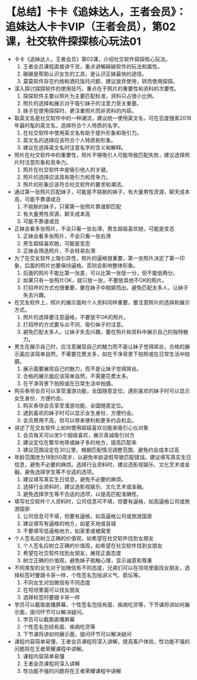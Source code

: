 # 【总结】卡卡《追妹达人，王者会员》：追妹达人卡卡VIP（王者会员），第02课，社交软件探探核心玩法01

-   卡卡《追妹达人，王者会员》第02课，介绍社交软件探探核心玩法。
    1.  王者会员课程直接讲干货，重点讲解碳碳软件的玩法和属性。
    2.  碳碳是帮助认识女生的工具，是认识正妹最快的途径。
    3.  莫莫软件存在约炮和酒托饭托问题，建议放弃使用，转而使用探探。
-   深入探讨探探软件的使用技巧，重点在于照片的重要性和资料的次要性。
    1.  探探软件主要以照片为主要匹配标准，资料只占很小比例。
    2.  照片的选择和展示对于吸引妹子的注意力至关重要。
    3.  妹子在使用探探时，更注重照片而非资料的内容。
-   取英文名是社交软件中的一种潮流，建议统一使用英文名，可在百度搜索2018年最时髦的英文名，选择符合个人特质的名字。
    1.  在社交软件中使用英文名有助于提升形象和吸引力。
    2.  英文名的选择应该符合个人特质和形象。
    3.  建议在选择英文名时注意名字的含义和解释。
-   照片在社交软件中的重要性，照片不够吸引人可能导致匹配失败，建议选择照片时注意形象和竞争力。
    1.  照片在社交软件中是吸引他人的关键。
    2.  照片的选择应该具有吸引力和竞争力。
    3.  照片的形象应该符合社交软件的要求和潮流。
-   通过第一张照片匹配妹子，可能是不挑剔的妹子，有大量男性资源，聊天成本高，可能不靠谱或丑
    1.  不挑剔的妹子，只需第一张照片靠谱即匹配
    2.  有大量男性资源，聊天成本高
    3.  可能不靠谱或丑
-   正妹会看多张照片，不会只看一张右滑，男生超级喜欢她，可能是变态
    1.  正妹会看多张照片，不会只看一张右滑
    2.  男生超级喜欢她，可能是变态
    3.  正妹会筛选照片，不会轻易右滑
-   为了在交友软件上吸引异性，照片的逼格很重要，第一张照片决定了第一印象，后面的照片也要保持逼格，否则会影响整体形象。
    1.  后面的照片不能比第一张差，可以比第一张低一分，但不能低两分。
    2.  如果只有一张照片OK，就只放一张，不要放其他不OK的照片。
    3.  打招呼的方式也很重要，要在妹子中脱颖而出，避免匹配太多人，让妹子失去兴趣。
-   在交友软件上，照片的展示面和个人资料同样重要，要注意照片的选择和展示方式。
    1.  照片的选择要注意逼格，不要放不OK的照片。
    2.  打招呼的方式要与众不同，吸引妹子的注意。
    3.  避免匹配太多人，让妹子失去兴趣，要在照片和资料中展示自己的独特魅力。
-   男生在展示自己时，应注意展现自己的魅力而不是让妹子觉得屌丝，合格的展示面应该简单自然，不需要花费太多，如在干净背景下拍照或在日常生活中拍摄。
    1.  展示面要展现自己的魅力，而不是让妹子觉得屌丝。
    2.  合格的展示面应该简单自然，不需要花费太多。
    3.  在干净背景下拍照或在日常生活中拍摄。
-   购买泰坦会员可以享受漫游功能，全国随意定位，遇到喜欢的妹子时可以显示女生身份，方便约会。
    1.  购买泰坦会员享受漫游功能，全国随意定位。
    2.  遇到喜欢的妹子时可以显示女生身份，方便约会。
    3.  会员费用不高，但可以带来便利和更多约会机会。
-   讲述了在交友软件上如何使用超级喜欢功能来吸引心仪对象
    1.  会员每天可以发5个超级喜欢，展示真诚吸引对方
    2.  建议定位在繁华地带或妹子多的地方，提高匹配率
    3.  建议范围设定在30公里，根据匹配情况调整范围，避免约会成本过高
-   年龄范围改为18到50周岁，以避免年龄造假导致匹配错误。建议填写真实生日信息，避免不必要的麻烦。选择行业资料时，建议选影视娱乐、文化艺术或金融，避免选择学生等不合适的选项。
    1.  建议填写真实生日信息，避免不必要的麻烦。
    2.  选择行业资料时，建议选影视娱乐、文化艺术或金融。
    3.  避免选择学生等不合适的选项，以提高匹配准确性。
-   填写社交软件个人资料时，公司信息可不填，但要有逼格，如高逼格公司或旅游国家
    1.  公司信息可不填，但要有逼格，如高逼格公司或旅游国家
    2.  建议填写有逼格的地方，如星天地或县城
    3.  不要填写低逼格地方，如家里或被窝里
-   个人签名应树立正确的价值观，如希望在社交软件找到女朋友
    1.  个人签名应树立正确的价值观，如希望在社交软件找到女朋友
    2.  希望在社交软件找到女朋友，展现正面态度
    3.  树立正确的价值观，避免妹子抵触心理，显示诚意和尊重
-   不同类型的女生对于加微信有不同态度，兄弟们可以在坦坦里面找女朋友，选择标签时要跟卡哥一样，个性签名包括讲义气、箭坛等。
    1.  不同女生对加微信有不同态度
    2.  在坦坦里面可以找女朋友
    3.  选择标签时要跟卡哥一样
-   学员可以截取直播屏幕，个性签名包括有面、疾病吃货等，下节课将讲如何展示面，提问环节可以解决疑问。
    1.  学员可以截取直播屏幕
    2.  个性签名包括有面、疾病吃货等
    3.  下节课将讲如何展示面，提问环节可以解决疑问
-   课程内容简单易懂，王者会员课程将深入讲解，提高客户体验，性功能不强的问题将在王者荣耀课程中讲解。
    1.  课程内容简单易懂
    2.  王者会员课程将深入讲解
    3.  性功能不强的问题将在王者荣耀课程中讲解